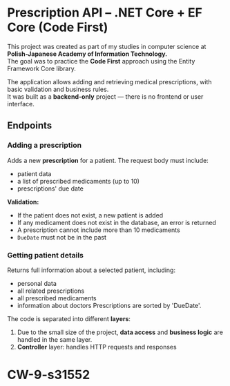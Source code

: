 # Prescription API – .NET Core + EF Core (Code First)

This project was created as part of my studies in computer science at **Polish-Japanese Academy of Information Technology.**  
The goal was to practice the **Code First** approach using the Entity Framework Core library.

The application allows adding and retrieving medical prescriptions, with basic validation and business rules.  
It was built as a **backend-only** project — there is no frontend or user interface.

## Endpoints

### Adding a prescription

Adds a new **prescription** for a patient. The request body must include:
- patient data
- a list of prescribed medicaments (up to 10)
- prescriptions' due date

**Validation:**

- If the patient does not exist, a new patient is added
- If any medicament does not exist in the database, an error is returned
- A prescription cannot include more than 10 medicaments
- `DueDate` must not be in the past

### Getting patient details
Returns full information about a selected patient, including:
- personal data
- all related prescriptions
- all prescribed medicaments
- information about doctors
Prescriptions are sorted by 'DueDate'.

The code is separated into different **layers**:
1. Due to the small size of the project, **data access** and **business logic** are handled in the same layer.
2. **Controller** layer: handles HTTP requests and responses

# CW-9-s31552
